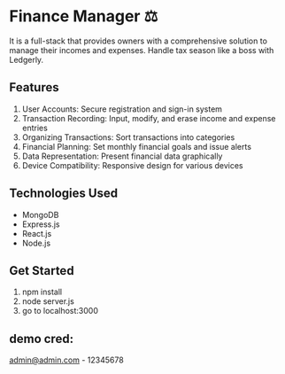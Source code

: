 # Finance Manager ⚖️ 

It is a full-stack that provides  owners with a comprehensive solution to manage their incomes and expenses. Handle tax season like a boss with Ledgerly.



## Features
1. User Accounts: Secure registration and sign-in system
2. Transaction Recording: Input, modify, and erase income and expense entries
3. Organizing Transactions: Sort transactions into categories
4. Financial Planning: Set monthly financial goals and issue alerts
5. Data Representation: Present financial data graphically
6. Device Compatibility: Responsive design for various devices



## Technologies Used
<ul>
  <li>MongoDB</li>
  <li>Express.js</li>
  <li>React.js</li>
  <li>Node.js</li>
</ul>

## Get Started
1. npm install 
2. node server.js
3. go to localhost:3000

## demo cred:
admin@admin.com - 12345678
